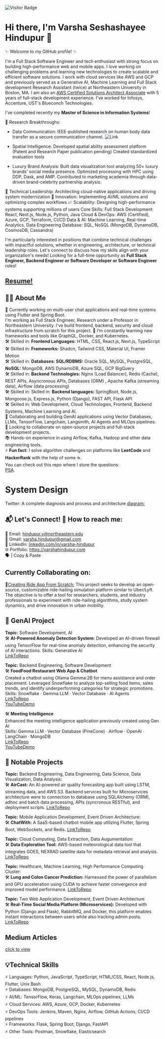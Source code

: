 ![Visitor Badge](https://visitor-badge.laobi.icu/badge?page_id=varshahindupur09.varshahindupur09)


# Hi there, I'm Varsha Seshashayee Hindupur 👋

✨ Welcome to my GitHub profile! ✨ 

I'm a Full Stack Software Engineer and tech enthusiast with strong focus on building high-performance web and mobile apps. I love working on challenging problems and learning new technologies to create scalable and efficient software solutions. I work with cloud services like AWS and GCP and previously served as a Generative AI, Machine Learning and Full Stack development Research Assistant (twice) at Northeastern University in Boston, MA. I am also an [AWS Certified Solutions Architect Associate](https://www.credly.com/earner/earned/badge/3979dbe7-7139-4b0e-aa31-6f75cc5c68f9) with 5 years of full-stack development experience. I've worked for Infosys, Accenture, UST's Blueconch Technologies.

I've completed recently my <strong>Master of Science in Information Systems</strong>! 

🔬 Research Breakthroughs:
* Data Communication:
IEEE-published research on human body data transfer as a secure communication channel. ![Link](https://ieeexplore.ieee.org/document/7562747/)

* Spatial Intelligence:
Developed spatial ability assessment platform (Patent and Research Paper publication pending)
Created standardized evaluation tools

* Luxury Brand Analysis:
Built data visualization tool analyzing 50+ luxury brands' social media presence.
Optimized processing with HPC using DDP, Dask, and AMP.
Contributed to marketing academia through data-driven brand-celebrity partnership analysis.

🔧 Technical Leadership: Architecting cloud-native applications and driving system modernization
🚀 Innovation: Implementing AI/ML solutions and optimizing complex workflows
📈 Scalability: Designing high-performance systems supporting millions of users
Core Skills:
Full Stack Development: React, Next.js, Node.js, Python, Java
Cloud & DevOps: AWS (Certified), Azure, GCP, Terraform, CI/CD
Data & AI: Machine Learning, Real-time Analytics, Data Engineering
Database: SQL, NoSQL (MongoDB, DynamoDB, CosmosDB, Cassandra)

I'm particularly interested in positions that combine technical challenges with impactful solutions, whether in engineering, architecture, or technical leadership roles. Let's connect to discuss how my skills align with your organization's needs! Looking for a full-time opportunity as <strong>Full Stack Engineer, Backend Engineer or Software Developer or Software Engineer</strong> roles!


## [Resume!](https://drive.google.com/file/d/1Ilo4Zr_vADu9Ut2ojNREOSnDD6Wgb_G6/view?usp=sharing)

## 👩‍💻 About Me
🔭 Currently working on multi-user chat applications and real-time systems using Flutter and Spring Boot. <br />
I'm working as Full Stack Engineer, Research under a Professor in Northeastern University. I've build frontend, backend, security and cloud infrastructure from scratch for this project.
🌱 I’m constantly learning new frameworks and tools like GraphQL, Docker, and Kubernetes. <br />
🛠️ Skilled in: <strong>Frontend Languages:</strong> HTML, CSS, React.js, Next.js, TypeScript  <br />
🛠️ Skilled in: <strong>Frameworks:</strong> Shadcn, Tailwind CSS, Material UI, Framer Motion  <br />
🛠️ Skilled in:  <strong>Databases: SQL/RDBMS:</strong> Oracle SQL, MySQL, PostgreSQL, <strong> NoSQL:</strong> MongoDB, AWS DynamoDB, Azure SQL, GCP BigQuery   <br />
🛠️ Skilled in:  <strong>Backend Technologies:</strong> Nginx (Load Balancer), Redis (Cache), REST APIs, Asyncronous APIs, Databases (ORM) , Apache Kafka (streaming data), Airflow (data processing) <br />
🛠️ Skilled in: Skilled in: <strong>Backend languages:</strong> SpringBoot, Node.js, Mongoose.js, Express.js, Python (Django), FAST API, Flask API <br />
🛠️ Skilled in: Web Development, Cloud Technologies, Frontend, Backend Systems, Machine Learning and AI. <br />
👯 Collaborating and building GenAI applications using Vector Databases, LLMs, TensorFlow, Langchain, Langsmith, AI Agents and MLOps pipelines. <br />
💬 Looking to collaborate on open-source projects and full-stack development projects. <br />
📚 Hands-on experience in using Airflow, Kafka, Hadoop and other data engineering tools. <br />
⚡ **Fun fact:** I solve algorithm challenges on platforms like **LeetCode** and **HackerRank** with the help of some ☕. <br />
  You can check out this repo where I store the questions: <br />
  [PSA](https://github.com/varshahindupur09/Program-Structures-And-Algorithms).

# System Design 
Twitter: A complete diagnosis and process and architecture [diagram:](https://github.com/varshahindupur09/system_design/blob/main/TwitterSystemDesign.md)

## 📬 Let's Connect! 📧 How to reach me:
📧 Email: hindupur.v@northeastern.edu<br />
🔗 Gmail: varsha.hindupur@gmail.com<br />
📢 LinkedIn: [linkedin.com/in/varsha-hindupur](https://www.linkedin.com/in/varsha-hindupur/)<br />
🌐 Portfolio: https://varshahindupur.com<br />
🗣️ | Copy & Paste

## Currently Collaborating on:
💬[Creating Ride App From Scratch:](https://github.com/varshahindupur09/uber-ride-api) This project seeks to develop an open-source, customizable ride-hailing simulation platform similar to Uber/Lyft. The objective is to offer a tool for researchers, students, and industry professionals to experiment with ride-hailing algorithms, study system dynamics, and drive innovation in urban mobility.

## 📂 GenAI Project

<strong>Topic:</strong> Software Development, AI<br />
🛠️ <strong>AI-Powered Anomaly Detection System:</strong> Developed an AI-driven firewall using TensorFlow for real-time anomaly detection, enhancing the security of AI interactions.
Skills: Generative AI <br />
[LinkToRepo](https://github.com/varshahindupur09/anomali-detection-gen-ai.git)<br />

<strong>Topic:</strong> Backend Engineering, Software Development<br />
🛠️ <strong>FoodFood Restaurant Web App & Chatbot</strong><br />
Created a chatbot using Ollama Gemma:2B for menu assistance and order placement. Leveraged Snowflake to analyze top-selling food items, sales trends, and identify underperforming categories for strategic promotions.<br />
Skills: Snowflake · Gemma LLM · Vector Database · AI Agents<br />
[LinkToRepo](https://github.com/varshahindupur09/AI-Chatbot-Prompt-Engineering-with-NLP)<br />
[YouTubeDemo](https://youtu.be/hNW7EwDtSws)<br />

🛠️ <strong>Meeting Intelligence</strong><br />
Enhanced the meeting intelligence application previously created using Gen AI<br />
Skills: Gemma LLM · Vector Database (PineCone) · Airflow · OpenAI · LangChain · MongoDB  <br />
[LinkToRepo](https://github.com/varshahindupur09/MeetingIntelligencePromptEngineering)<br />
[YouTubeDemo](https://youtu.be/VaEv3H-WppY)<br />

## 📂 Notable Projects

<strong>Topic:</strong> Backend Engineering, Data Engineering, Data Science, Data Visualization, Data Analysis:<br />
🛠️ <strong>AirCast:</strong> An AI-powered air quality forecasting app built using LSTM, streaming data, and AWS S3. Backend services built for Microservices architecture were to connection to database using SQLAlchemy (ORM), adhoc and batch data processing, APIs (syncronous RESTful), and deployment scripts. [LinkToRepo](https://github.com/varshahindupur09/AirCast-Predicting-Air-Quality-Using-Machine-Learning.git) <br />


<strong>Topic:</strong> Mobile Application Development, Event Driven Architecture:<br />
🛠️ <strong>ChatWith:</strong> A SaaS-based chatbot mobile app utilizing Flutter, Spring Boot, WebSockets, and Redis. [LinkToRepo](https://github.com/varshahindupur09/chatapp_for_communication.git) <br />

<strong>Topic:</strong> Cloud Computing, Data Extraction, Data Augumentation:<br />
🛠️ <strong>Data Exploration Tool:</strong> AWS-based meteorological data tool that integrates GOES, NEXRAD satellite data for metadata retrieval and analysis. [LinkToRepo](https://github.com/varshahindupur09/Weather-Explorer-Interactive-Weather-Data-Visualization.git)<br />

<strong>Topic:</strong> Healthcare, Machine Learning, High Performance Computing Cluster:<br />
🛠️ <strong>Lung and Colon Cancer Prediction:</strong> Harnessed the power of parallelism and GPU acceleration using CUDA to achieve faster convergence and improved model performance. [LinkToRepo](https://github.com/varshahindupur09/Cancer-Detection-with-High-Performance-Computing-HPC.git)<br />

<strong>Topic:</strong> Two Web Application Development, Event Driven Architecture<br />
🛠️ <strong>Real-Time Social Media Platform (Microservices):</strong> Developed with Python (Django and Flask), RabbitMQ, and Docker, this platform enables instant interactions between users while also tracking admin posts. [LinkToRepo](https://github.com/varshahindupur09/Real_Time_Event_Driven_Communication.git)<br />

## Medium Articles
[click to view](https://medium.com/@varsha.hindupur)

## 💡Technical Skills
⚡ Languages: Python, JavaScript, TypeScript, HTML/CSS, React, Node.js, Flutter, Unix Bash <br />
⚡ Databases: MongoDB, PostgreSQL, MySQL, DynamoDB, Redis <br />
⚡ AI/ML: TensorFlow, Keras, Langchain, MLOps pipelines, LLMs <br />
⚡ Cloud Services: AWS, Azure, GCP, Docker, Kubernetes <br />
⚡ DevOps Tools: Jenkins, Maven, Nginx, Airflow, GitHub Actions, CI/CD pipelines <br />
⚡ Frameworks: Flask, Spring Boot, Django, FastAPI <br />
⚡ Other Tools: Postman, Snowflake, Elasticsearch <br />
